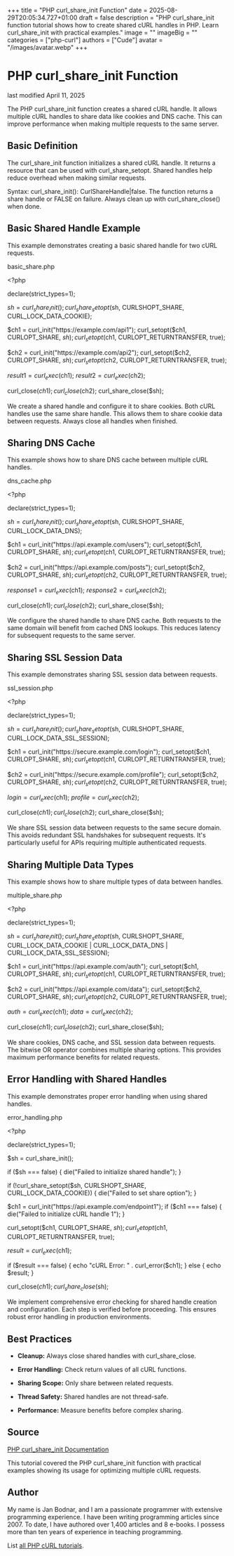 +++
title = "PHP curl_share_init Function"
date = 2025-08-29T20:05:34.727+01:00
draft = false
description = "PHP curl_share_init function tutorial shows how to create shared cURL handles in PHP. Learn curl_share_init with practical examples."
image = ""
imageBig = ""
categories = ["php-curl"]
authors = ["Cude"]
avatar = "/images/avatar.webp"
+++

# PHP curl_share_init Function

last modified April 11, 2025

The PHP curl_share_init function creates a shared cURL handle. It
allows multiple cURL handles to share data like cookies and DNS cache. This can
improve performance when making multiple requests to the same server.

## Basic Definition

The curl_share_init function initializes a shared cURL handle. It
returns a resource that can be used with curl_share_setopt. Shared
handles help reduce overhead when making similar requests.

Syntax: curl_share_init(): CurlShareHandle|false. The function
returns a share handle or FALSE on failure. Always clean up with
curl_share_close() when done.

## Basic Shared Handle Example

This example demonstrates creating a basic shared handle for two cURL requests.

basic_share.php
  

&lt;?php

declare(strict_types=1);

$sh = curl_share_init();
curl_share_setopt($sh, CURLSHOPT_SHARE, CURL_LOCK_DATA_COOKIE);

$ch1 = curl_init("https://example.com/api1");
curl_setopt($ch1, CURLOPT_SHARE, $sh);
curl_setopt($ch1, CURLOPT_RETURNTRANSFER, true);

$ch2 = curl_init("https://example.com/api2");
curl_setopt($ch2, CURLOPT_SHARE, $sh);
curl_setopt($ch2, CURLOPT_RETURNTRANSFER, true);

$result1 = curl_exec($ch1);
$result2 = curl_exec($ch2);

curl_close($ch1);
curl_close($ch2);
curl_share_close($sh);

We create a shared handle and configure it to share cookies. Both cURL handles
use the same share handle. This allows them to share cookie data between
requests. Always close all handles when finished.

## Sharing DNS Cache

This example shows how to share DNS cache between multiple cURL handles.

dns_cache.php
  

&lt;?php

declare(strict_types=1);

$sh = curl_share_init();
curl_share_setopt($sh, CURLSHOPT_SHARE, CURL_LOCK_DATA_DNS);

$ch1 = curl_init("https://api.example.com/users");
curl_setopt($ch1, CURLOPT_SHARE, $sh);
curl_setopt($ch1, CURLOPT_RETURNTRANSFER, true);

$ch2 = curl_init("https://api.example.com/posts");
curl_setopt($ch2, CURLOPT_SHARE, $sh);
curl_setopt($ch2, CURLOPT_RETURNTRANSFER, true);

$response1 = curl_exec($ch1);
$response2 = curl_exec($ch2);

curl_close($ch1);
curl_close($ch2);
curl_share_close($sh);

We configure the shared handle to share DNS cache. Both requests to the same
domain will benefit from cached DNS lookups. This reduces latency for
subsequent requests to the same server.

## Sharing SSL Session Data

This example demonstrates sharing SSL session data between requests.

ssl_session.php
  

&lt;?php

declare(strict_types=1);

$sh = curl_share_init();
curl_share_setopt($sh, CURLSHOPT_SHARE, CURL_LOCK_DATA_SSL_SESSION);

$ch1 = curl_init("https://secure.example.com/login");
curl_setopt($ch1, CURLOPT_SHARE, $sh);
curl_setopt($ch1, CURLOPT_RETURNTRANSFER, true);

$ch2 = curl_init("https://secure.example.com/profile");
curl_setopt($ch2, CURLOPT_SHARE, $sh);
curl_setopt($ch2, CURLOPT_RETURNTRANSFER, true);

$login = curl_exec($ch1);
$profile = curl_exec($ch2);

curl_close($ch1);
curl_close($ch2);
curl_share_close($sh);

We share SSL session data between requests to the same secure domain. This
avoids redundant SSL handshakes for subsequent requests. It's particularly
useful for APIs requiring multiple authenticated requests.

## Sharing Multiple Data Types

This example shows how to share multiple types of data between handles.

multiple_share.php
  

&lt;?php

declare(strict_types=1);

$sh = curl_share_init();
curl_share_setopt($sh, CURLSHOPT_SHARE, CURL_LOCK_DATA_COOKIE | CURL_LOCK_DATA_DNS | CURL_LOCK_DATA_SSL_SESSION);

$ch1 = curl_init("https://api.example.com/auth");
curl_setopt($ch1, CURLOPT_SHARE, $sh);
curl_setopt($ch1, CURLOPT_RETURNTRANSFER, true);

$ch2 = curl_init("https://api.example.com/data");
curl_setopt($ch2, CURLOPT_SHARE, $sh);
curl_setopt($ch2, CURLOPT_RETURNTRANSFER, true);

$auth = curl_exec($ch1);
$data = curl_exec($ch2);

curl_close($ch1);
curl_close($ch2);
curl_share_close($sh);

We share cookies, DNS cache, and SSL session data between requests. The bitwise
OR operator combines multiple sharing options. This provides maximum
performance benefits for related requests.

## Error Handling with Shared Handles

This example demonstrates proper error handling when using shared handles.

error_handling.php
  

&lt;?php

declare(strict_types=1);

$sh = curl_share_init();

if ($sh === false) {
    die("Failed to initialize shared handle");
}

if (!curl_share_setopt($sh, CURLSHOPT_SHARE, CURL_LOCK_DATA_COOKIE)) {
    die("Failed to set share option");
}

$ch1 = curl_init("https://api.example.com/endpoint1");
if ($ch1 === false) {
    die("Failed to initialize cURL handle 1");
}

curl_setopt($ch1, CURLOPT_SHARE, $sh);
curl_setopt($ch1, CURLOPT_RETURNTRANSFER, true);

$result = curl_exec($ch1);

if ($result === false) {
    echo "cURL Error: " . curl_error($ch1);
} else {
    echo $result;
}

curl_close($ch1);
curl_share_close($sh);

We implement comprehensive error checking for shared handle creation and
configuration. Each step is verified before proceeding. This ensures robust
error handling in production environments.

## Best Practices

- **Cleanup:** Always close shared handles with curl_share_close.

- **Error Handling:** Check return values of all cURL functions.

- **Sharing Scope:** Only share between related requests.

- **Thread Safety:** Shared handles are not thread-safe.

- **Performance:** Measure benefits before complex sharing.

## Source

[PHP curl_share_init Documentation](https://www.php.net/manual/en/function.curl-share-init.php)

This tutorial covered the PHP curl_share_init function with
practical examples showing its usage for optimizing multiple cURL requests.

## Author

My name is Jan Bodnar, and I am a passionate programmer with extensive
programming experience. I have been writing programming articles since 2007.
To date, I have authored over 1,400 articles and 8 e-books. I possess more
than ten years of experience in teaching programming.

List [all PHP cURL tutorials](/php/#php-curl).